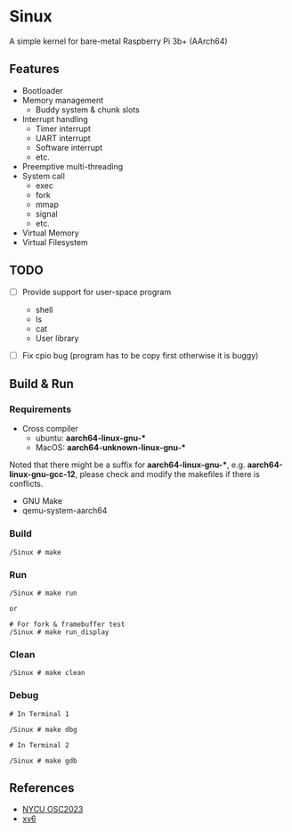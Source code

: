 # Sinux

A simple kernel for bare-metal Raspberry Pi 3b+ (AArch64)

## Features

- Bootloader
- Memory management
    - Buddy system & chunk slots
- Interrupt handling
    - Timer interrupt
    - UART interrupt
    - Software interrupt
    - etc.
- Preemptive multi-threading 
- System call
    - exec
    - fork
    - mmap
    - signal
    - etc.
- Virtual Memory
- Virtual Filesystem

## TODO

- [ ] Provide support for user-space program
    - shell
    - ls
    - cat
    - User library
    
- [ ] Fix cpio bug (program has to be copy first otherwise it is buggy)

## Build & Run

### Requirements

- Cross compiler
    - ubuntu: **aarch64-linux-gnu-\***
    - MacOS: **aarch64-unknown-linux-gnu-\***

Noted that there might be a suffix for **aarch64-linux-gnu-\***, e.g. **aarch64-linux-gnu-gcc-12**, please check and modify the makefiles if there is conflicts.

- GNU Make
- qemu-system-aarch64

### Build

```
/Sinux # make
```

### Run

```
/Sinux # make run

or

# For fork & framebuffer test
/Sinux # make run_display
```

### Clean 

```
/Sinux # make clean
```

### Debug

```
# In Terminal 1

/Sinux # make dbg
```

```
# In Terminal 2

/Sinux # make gdb
```

## References
- [NYCU OSC2023](https://oscapstone.github.io/)  
- [xv6](https://github.com/mit-pdos/xv6-riscv)
